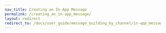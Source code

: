```yaml
---
nav_title: Creating an In-App Message
permalink: /creating_an_in-app_message/
layout: redirect
redirect_to: /docs/user_guide/message_building_by_channel/in-app_messages/creating_an_in-app_message/
---
```


